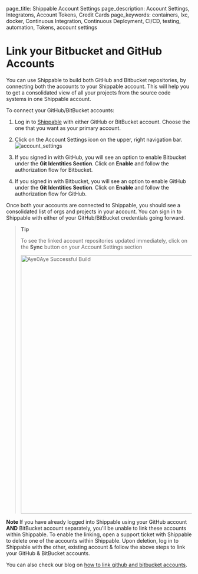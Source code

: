 page_title: Shippable Account Settings
page_description: Account Settings, Integratons, Account Tokens, Credit Cards
page_keywords: containers, lxc, docker, Continuous Integration, Continuous Deployment, CI/CD, testing, automation, Tokens, account settings

# Link your Bitbucket and GitHub Accounts

You can use Shippable to build both GitHub and Bitbucket repositories, by connecting both the accounts to your Shippable account. This will help you to get a consolidated view of all your projects from the source code systems in one Shippable account.

To connect your GitHub/BitBucket accounts:

1. Log in to [Shippable](<http://www.shippable.com>) with either GitHub or BitBucket account. Choose the one that you want as your primary account.

2. Click on the Account Settings icon on the upper, right navigation bar.
![account_settings](images/account_settings.gif)
3. If you signed in with GitHub, you will see an option to enable Bitbucket under the **Git Identities Section**. Click on **Enable** and follow the authorization flow for Bitbucket.
4. If you signed in with Bitbucket, you will see an option to enable GitHub under the **Git Identities Section**. Click on **Enable** and follow the authorization flow for GitHub.

Once both your accounts are connected to Shippable, you should see a
consolidated list of orgs and projects in your account. You can sign in to Shippable
with either of your GitHub/BitBucket credentials going forward.

> **Tip**
>
> To see the linked account repositories updated immediately, click on the **Sync** button on your Account Settings section
> 
> <img src="../images/account_settings_sync.png" alt="Aye0Aye Successful Build" style="width:700px;"/>


**Note**
If you have already logged into Shippable using your GitHub account **AND** BitBucket account separately, you'll be unable to link these accounts within Shippable. To enable the linking, open a support ticket with Shippable to delete one of the accounts within Shippable. Upon deletion, log in to Shippable with the other, existing account & follow the above steps to link your GitHub & BitBucket accounts.

You can also check our blog on [how to link github and bitbucket accounts](http://blog.shippable.com/how-to-link-github-and-bitbucket-accounts).


